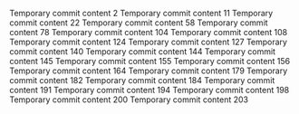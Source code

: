 Temporary commit content 2
Temporary commit content 11
Temporary commit content 22
Temporary commit content 58
Temporary commit content 78
Temporary commit content 104
Temporary commit content 108
Temporary commit content 124
Temporary commit content 127
Temporary commit content 140
Temporary commit content 144
Temporary commit content 145
Temporary commit content 155
Temporary commit content 156
Temporary commit content 164
Temporary commit content 179
Temporary commit content 182
Temporary commit content 184
Temporary commit content 191
Temporary commit content 194
Temporary commit content 198
Temporary commit content 200
Temporary commit content 203
